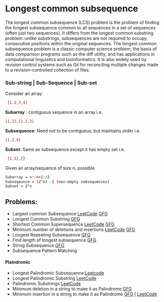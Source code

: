 # Longest common subsequence
The longest common subsequence (LCS) problem is the problem of finding the longest subsequence common to all sequences in a set of sequences (often just two sequences). It differs from the longest common substring problem: unlike substrings, subsequences are not required to occupy consecutive positions within the original sequences. 
The longest common subsequence problem is a classic computer science problem, the basis of data comparison programs such as the diff utility, and has applications in computational linguistics and bioinformatics. It is also widely used by revision control systems such as Git for reconciling multiple changes made to a revision-controlled collection of files.

### Sub-string | Sub-Sequence | Sub-set
Consider an array:
```sh
 {1,2,3,4}
```
**Subarray** : contiguous sequence in an array i.e.
```sh
{1,2},{1,2,3}
```
**Subsequence**: Need not to be contiguous, but maintains order i.e.
```sh
{1,2,4}
```
**Subset**: Same as subsequence except it has empty set i.e.
```sh
 {1,3},{}
```
Given an array/sequence of size n, possible
```sh
Subarray = n*(n+1)/2
Subseqeunce = (2^n) -1 (non-empty subsequences)
Subset = 2^n
```
## Problems:
- Largest common Subsequence [LeetCode](https://leetcode.com/problems/longest-common-subsequence/) [GFG](https://practice.geeksforgeeks.org/problems/longest-common-subsequence-1587115620/1)
- Longest Common Substring [GFG](https://practice.geeksforgeeks.org/problems/longest-common-substring1452/1)
- Shortest Common Supersequence [LeetCode](https://leetcode.com/problems/shortest-common-supersequence/) [GFG](https://practice.geeksforgeeks.org/problems/shortest-common-supersequence0322/1)
- Minimum number of deletions and insertions [LeetCode](https://leetcode.com/problems/delete-operation-for-two-strings/submissions/) [GFG](https://practice.geeksforgeeks.org/problems/minimum-number-of-deletions-and-insertions0209/1)
- Longest Repeating Subsequence [GFG](https://practice.geeksforgeeks.org/problems/longest-repeating-subsequence2004/1)
- Find length of longest subsequence [GFG](https://practice.geeksforgeeks.org/problems/find-length-of-longest-subsequence4905/1#)
- String Subsequence [GFG](https://practice.geeksforgeeks.org/problems/find-number-of-times-a-string-occurs-as-a-subsequence3020/1#)
- Subsequence Pattern Matching
#### Plaindromic
- Longest Palindromic Subsequence [Leetcode](https://leetcode.com/problems/longest-palindromic-subsequence/)
- Longest Palindromic Substring [LeetCode](https://leetcode.com/problems/longest-palindromic-substring/)
- Palindromic Substrings [LeetCode](https://leetcode.com/problems/palindromic-substrings/)
- Minimum deletion in a string to make it as Palindrome [GFG](https://www.geeksforgeeks.org/minimum-number-deletions-make-string-palindrome/)
- Minimum insertion in a string to make it as Palindrome [GFG](https://www.geeksforgeeks.org/minimum-insertions-to-form-a-palindrome-dp-28/) | [LeetCode](https://leetcode.com/problems/minimum-insertion-steps-to-make-a-string-palindrome/)

